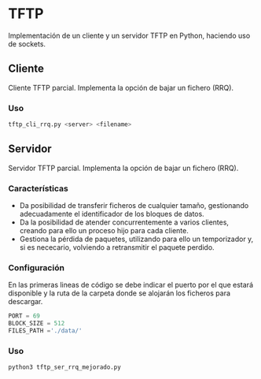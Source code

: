 # TFTP
Implementación de un cliente y un servidor TFTP en Python, haciendo uso de sockets.

## Cliente
Cliente TFTP parcial. Implementa la opción de bajar un fichero (RRQ).
### Uso
```bash
tftp_cli_rrq.py <server> <filename>
```

## Servidor
Servidor TFTP parcial. Implementa la opción de bajar un fichero (RRQ).
### Características
- Da posibilidad de transferir ficheros de cualquier tamaño, gestionando adecuadamente el
identificador de los bloques de datos.
- Da la posibilidad de atender concurrentemente a varios clientes, creando para ello un
proceso hijo para cada cliente.
- Gestiona la pérdida de paquetes, utilizando para ello un temporizador y, si es nececario,
volviendo a retransmitir el paquete perdido.
### Configuración
En las primeras lineas de código se debe indicar el puerto por el que estará disponible y la ruta de la carpeta donde se alojarán los ficheros para descargar.
```python
PORT = 69
BLOCK_SIZE = 512
FILES_PATH ='./data/'
```
### Uso
```bash
python3 tftp_ser_rrq_mejorado.py
```
